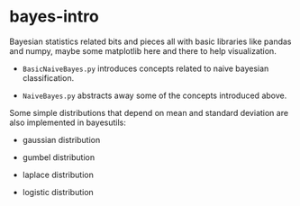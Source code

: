 # bayes-intro

Bayesian statistics related bits and pieces all with basic libraries like
pandas and numpy, maybe some matplotlib here and there to help visualization.

- `BasicNaiveBayes.py` introduces concepts related to naive bayesian
  classification.

- `NaiveBayes.py` abstracts away some of the concepts introduced above.

Some simple distributions that depend on mean and standard deviation are
also implemented in bayesutils:

- gaussian distribution

- gumbel distribution

- laplace distribution

- logistic distribution
